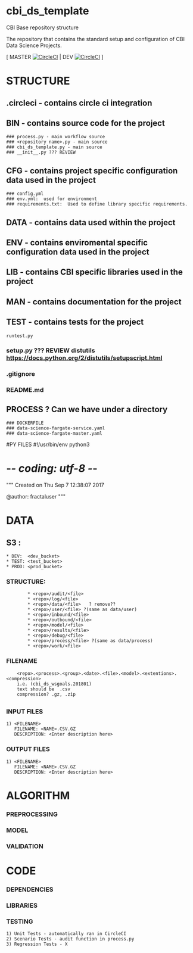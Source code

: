 # cbi_ds_template
CBI Base repository structure

The repository that contains the standard setup and configuration of CBI Data Science Projects.

[ MASTER [![CircleCI](https://circleci.com/gh/ConstellationBrands/ds-template/tree/master.svg?style=shield&circle-token=d77a0b004b558fe2becef1f6dfc395e25eac2ba5)](https://circleci.com/gh/ConstellationBrands/ds-template)
| DEV [![CircleCI](https://circleci.com/gh/ConstellationBrands/ds-template/tree/dev.svg?style=shield&circle-token=d77a0b004b558fe2becef1f6dfc395e25eac2ba5)](https://circleci.com/gh/ConstellationBrands/ds-template) ]



# STRUCTURE
  ## .circleci - contains circle ci integration
  ## BIN - contains source code for the project
    ### process.py - main workflow source
    ### <repository name>.py - main source
    ### cbi_ds_template.py - main source
    ### __init__.py ??? REVIEW
  ## CFG - contains project specific configuration data used in the project
    ### config.yml
    ### env.yml:  used for environment
    ### requirements.txt:  Used to define library specific requirements.
  ## DATA - contains data used within the project
  ## ENV - contains enviromental specific configuration data used in the project
  ## LIB - contains CBI specific libraries used in the project
  ## MAN - contains documentation for the project
  ## TEST - contains tests for the project
    runtest.py
  ### setup.py   ??? REVIEW distutils  https://docs.python.org/2/distutils/setupscript.html
  ### .gitignore
  ### README.md
  ## PROCESS  ? Can we have under a directory
    ### DOCKERFILE
    ### data-science-fargate-service.yaml
    ### data-science-fargate-master.yaml


#PY FILES
#!/usr/bin/env python3
# -*- coding: utf-8 -*-
"""
Created on Thu Sep  7 12:38:07 2017

@author: fractaluser
"""

# DATA
  ## S3 :
    * DEV:  <dev_bucket>
    * TEST: <test_bucket>
    * PROD: <prod_bucket>
  ### STRUCTURE:
            * <repo>/audit/<file>
            * <repo>/log/<file>
            * <repo>/data/<file>   ? remove??
            * <repo>/user/<file> ?(same as data/user)
            * <repo>/inbound/<file>
            * <repo>/outbound/<file>
            * <repo>/model/<file>
            * <repo>/results/<file>
            * <repo>/debug/<file>
            * <repo>/process/<file> ?(same as data/process)
            * <repo>/work/<file>
  ### FILENAME
        <repo>.<process>.<group>.<date>.<file>.<model>.<extentions>.<compression>
        i.e. (cbi_ds_wsgoals.201801)
        text should be  .csv
        compression? .gz, .zip

   ##
  ### INPUT FILES
    1) <FILENAME>
       FILENAME: <NAME>.CSV.GZ
       DESCRIPTION: <Enter description here>

  ### OUTPUT FILES
    1) <FILENAME>
       FILENAME: <NAME>.CSV.GZ
       DESCRIPTION: <Enter description here>

# ALGORITHM
  ### PREPROCESSING
  ### MODEL
  ### VALIDATION

# CODE
  ### DEPENDENCIES
  ### LIBRARIES
  ### TESTING
    1) Unit Tests - automatically ran in CircleCI
    2) Scenario Tests - audit function in process.py
    3) Regression Tests - X
